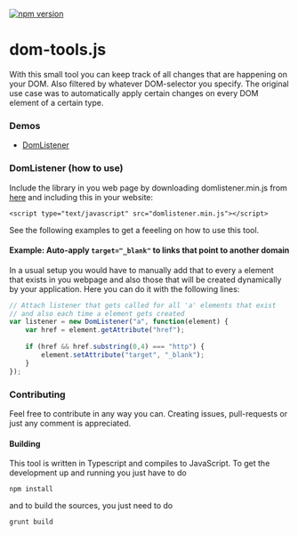 [![npm version](https://badge.fury.io/js/dom-tools.js.svg)](https://badge.fury.io/js/dom-tools.js)

# dom-tools.js

With this small tool you can keep track of all changes that are happening on your DOM. Also filtered by whatever DOM-selector you specify.
The original use case was to automatically apply certain changes on every DOM element of a certain type.

### Demos

 * [DomListener](http://torpedro.github.io/dom-tools.js/demo/DomListener.html)

### DomListener (how to use)

Include the library in you web page by downloading domlistener.min.js from [here](https://github.com/torpedro/domlistener.js/tree/master/release) and including this in your website:

```
<script type="text/javascript" src="domlistener.min.js"></script>
```

See the following examples to get a feeeling on how to use this tool.

#### Example: Auto-apply `target="_blank"` to links that point to another domain

In a usual setup you would have to manually add that to every `a` element that exists in you webpage and also those that will be created dynamically by your application. Here you can do it with the following lines:

```javascript
// Attach listener that gets called for all 'a' elements that exist
// and also each time a element gets created
var listener = new DomListener("a", function(element) {
    var href = element.getAttribute("href");
	
    if (href && href.substring(0,4) === "http") {
        element.setAttribute("target", "_blank");
    }
});
```


### Contributing

Feel free to contribute in any way you can. Creating issues, pull-requests or just any comment is appreciated.

#### Building

This tool is written in Typescript and compiles to JavaScript. To get the development up and running you just have to do

```
npm install
```

and to build the sources, you just need to do

```
grunt build
```
